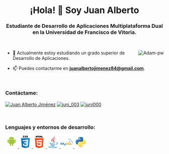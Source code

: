 <h1 align="center">¡Hola! 👋 Soy Juan Alberto</h1>
<h3 align="center">Estudiante de Desarrollo de Aplicaciones Multiplataforma Dual en la Universidad de Francisco de Vitoria.</h3>

<br>

<p><img align="right" src="https://github.com/Adam-pw/Adam-pw/blob/main/animation_500_kxa883sd.gif" alt="Adam-pw" /></p>

- 🌱 Actualmente estoy estudiando un grado superior de Desarrollo de Aplicaciones.

- 📫 Puedes contactarme en **juanalbertojimenez84@gmail.com**.

<br>

<h3 align="left">Contáctame:</h3>
<p align="left">
  <a href="https://www.linkedin.com/in/juan-alberto-jimenez-arenas-b191a627a" target="blank"><img align="center"
      src="https://raw.githubusercontent.com/rahuldkjain/github-profile-readme-generator/master/src/images/icons/Social/linked-in-alt.svg"
      alt="Juan Alberto Jiménez" height="30" width="40" /></a>
  <a href="https://instagram.com/juni_003" target="blank"><img align="center"
      src="https://raw.githubusercontent.com/rahuldkjain/github-profile-readme-generator/master/src/images/icons/Social/instagram.svg"
      alt="juni_003" height="30" width="40" /></a>
  <a href="https://www.codewars.com/users/juni000" target="blank"><img align="center"
      src="https://www.codewars.com/users/juni000/badges/small"
      alt="juni000" /></a>
</p>

<br>

<h3 align="left">Lenguajes y entornos de desarrollo:</h3>
<p align="left"> 
  <a href="https://developer.android.com" target="_blank" rel="noreferrer"> <img
      src="https://raw.githubusercontent.com/devicons/devicon/master/icons/android/android-original-wordmark.svg"
      alt="Android" width="40" height="40" /> </a> 
  <a href="https://getbootstrap.com" target="_blank" rel="noreferrer">
     <img src="https://raw.githubusercontent.com/devicons/devicon/master/icons/css3/css3-original-wordmark.svg" alt="CSS3"
      width="40" height="40" /> </a> 
  <a href="https://www.w3.org/html/" target="_blank" rel="noreferrer"> <img
      src="https://raw.githubusercontent.com/devicons/devicon/master/icons/html5/html5-original-wordmark.svg"
      alt="HTML5" width="40" height="40" /> </a> 
  <a href="https://www.java.com" target="_blank" rel="noreferrer"> <img
      src="https://raw.githubusercontent.com/devicons/devicon/master/icons/java/java-original.svg" alt="Java" width="40"
      height="40" /> </a> 
  <a href="https://www.mysql.com/" target="_blank" rel="noreferrer"> <img
      src="https://raw.githubusercontent.com/devicons/devicon/master/icons/mysql/mysql-original-wordmark.svg"
      alt="MySQL" width="40" height="40" /> </a> 
  <a href="https://www.python.org" target="_blank" rel="noreferrer"> <img
      src="https://raw.githubusercontent.com/devicons/devicon/master/icons/python/python-original.svg" alt="Python"
      width="40" height="40" /> </a>
</p> 

